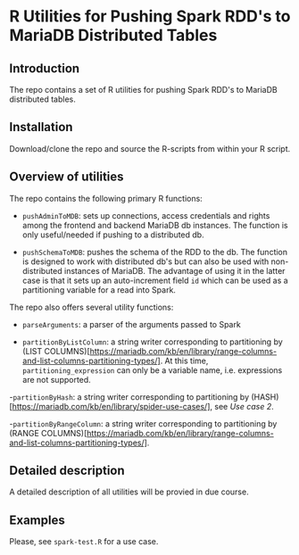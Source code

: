 # R Utilities for Pushing Spark RDD's to MariaDB Distributed Tables

## Introduction

The repo contains a set of R utilities for pushing Spark
RDD's to MariaDB distributed tables.


## Installation

Download/clone the repo and source the R-scripts from within your R script.

## Overview of utilities

The repo contains the following primary R functions:

- `pushAdminToMDB`: sets up connections, access credentials and
  rights among the frontend and backend MariaDB db instances. The
  function is only useful/needed if pushing to a distributed db.
  
- `pushSchemaToMDB`: pushes the schema of the RDD to the db. The
  function is designed to work with distributed db's but can also be
  used with non-distributed instances of MariaDB. The advantage of
  using it in the latter case is that it sets up an auto-increment
  field `id` which can be used as a partitioning variable for a read
  into Spark.
  
The repo also offers several utility functions:
 
- `parseArguments`: a parser of the arguments passed to Spark

- `partitionByListColumn`: a string writer corresponding to
partitioning by
(LIST COLUMNS)[https://mariadb.com/kb/en/library/range-columns-and-list-columns-partitioning-types/].
At this time, `partitioning_expression` can only be a variable name, i.e.
expressions are not supported.

-`partitionByHash`: a string writer corresponding to partitioning by
(HASH)[https://mariadb.com/kb/en/library/spider-use-cases/], see *Use
case 2*.

-`partitionByRangeColumn`: a string writer corresponding to
partitioning by
(RANGE COLUMNS)[https://mariadb.com/kb/en/library/range-columns-and-list-columns-partitioning-types/].


## Detailed description

A detailed description of all utilities will be provied in due course.

## Examples

Please, see `spark-test.R` for a use case.


